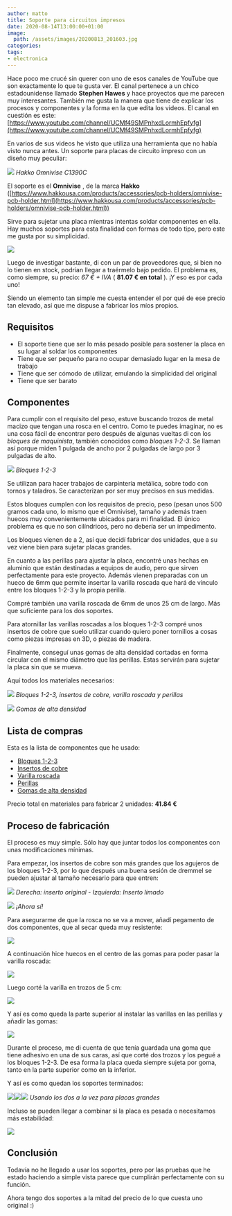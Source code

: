 ```yaml
---
author: matto
title: Soporte para circuitos impresos
date: 2020-08-14T13:00:00+01:00
image: 
  path: /assets/images/20200813_201603.jpg
categories:
tags:
- electronica
---
```


Hace poco me crucé sin querer con uno de esos canales de YouTube que son exactamente lo que te gusta ver. El canal pertenece a un chico estadounidense llamado **Stephen Hawes** y hace proyectos que me parecen muy interesantes. También me gusta la manera que tiene de explicar los procesos y componentes y la forma en la que edita los videos. El canal en cuestión es este: [https://www.youtube.com/channel/UCMf49SMPnhxdLormhEpfyfg](https://www.youtube.com/channel/UCMf49SMPnhxdLormhEpfyfg)

En varios de sus videos he visto que utiliza una herramienta que no había visto nunca antes. Un soporte para placas de circuito impreso con un diseño muy peculiar:

![](/assets/images/image0.png)
_Hakko Omnivise C1390C_

El soporte es el **Omnivise** , de la marca **Hakko** ([https://www.hakkousa.com/products/accessories/pcb-holders/omnivise-pcb-holder.html](https://www.hakkousa.com/products/accessories/pcb-holders/omnivise-pcb-holder.html))

Sirve para sujetar una placa mientras intentas soldar componentes en ella. Hay muchos soportes para esta finalidad con formas de todo tipo, pero este me gusta por su simplicidad.

![](/assets/images/image-1.1.png)

Luego de investigar bastante, di con un par de proveedores que, si bien no lo tienen en stock, podrían llegar a traérmelo bajo pedido. El problema es, como siempre, su precio: _67 € + IVA_ ( **81.07 € en total** ). ¡Y eso es por cada uno!

Siendo un elemento tan simple me cuesta entender el por qué de ese precio tan elevado, así que me dispuse a fabricar los míos propios.

## Requisitos

- El soporte tiene que ser lo más pesado posible para sostener la placa en su lugar al soldar los componentes
- Tiene que ser pequeño para no ocupar demasiado lugar en la mesa de trabajo
- Tiene que ser cómodo de utilizar, emulando la simplicidad del original
- Tiene que ser barato

## Componentes

Para cumplir con el requisito del peso, estuve buscando trozos de metal macizo que tengan una rosca en el centro. Como te puedes imaginar, no es una cosa fácil de encontrar pero después de algunas vueltas di con los _bloques de maquinista_, también conocidos como _bloques 1-2-3._ Se llaman así porque miden 1 pulgada de ancho por 2 pulgadas de largo por 3 pulgadas de alto.

![](/assets/images/image-2.png)
_Bloques 1-2-3_

Se utilizan para hacer trabajos de carpintería metálica, sobre todo con tornos y taladros. Se caracterizan por ser muy precisos en sus medidas.

Estos bloques cumplen con los requisitos de precio, peso (pesan unos 500 gramos cada uno, lo mismo que el Omnivise), tamaño y además traen huecos muy convenientemente ubicados para mi finalidad. El único problema es que no son cilíndricos, pero no debería ser un impedimento.

Los bloques vienen de a 2, así que decidí fabricar dos unidades, que a su vez viene bien para sujetar placas grandes.

En cuanto a las perillas para ajustar la placa, encontré unas hechas en aluminio que están destinadas a equipos de audio, pero que sirven perfectamente para este proyecto. Además vienen preparadas con un hueco de 6mm que permite insertar la varilla roscada que hará de vínculo entre los bloques 1-2-3 y la propia perilla.

Compré también una varilla roscada de 6mm de unos 25 cm de largo. Más que suficiente para los dos soportes.

Para atornillar las varillas roscadas a los bloques 1-2-3 compré unos insertos de cobre que suelo utilizar cuando quiero poner tornillos a cosas como piezas impresas en 3D, o piezas de madera.

Finalmente, conseguí unas gomas de alta densidad cortadas en forma circular con el mismo diámetro que las perillas. Estas servirán para sujetar la placa sin que se mueva.

Aquí todos los materiales necesarios:

![](/assets/images/image-3.1.png)
_Bloques 1-2-3, insertos de cobre, varilla roscada y perillas_

![](/assets/images/image-4.1.png)
_Gomas de alta densidad_

## Lista de compras

Esta es la lista de componentes que he usado:

- [Bloques 1-2-3](https://www.aliexpress.com/item/4000020628039.html)
- [Insertos de cobre](https://www.aliexpress.com/item/4000583057890.html)
- [Varilla roscada](https://www.aliexpress.com/item/4000368087033.html)
- [Perillas](https://www.aliexpress.com/item/32627722861.html)
- [Gomas de alta densidad](https://www.aliexpress.com/item/32891181355.html)

Precio total en materiales para fabricar 2 unidades: **41.84 €**

## Proceso de fabricación

El proceso es muy simple. Sólo hay que juntar todos los componentes con unas modificaciones mínimas.

Para empezar, los insertos de cobre son más grandes que los agujeros de los bloques 1-2-3, por lo que después una buena sesión de dremmel se pueden ajustar al tamaño necesario para que entren:

![](/assets/images/image-5.1.png)
_Derecha: inserto original - Izquierda: Inserto limado_

![](/assets/images/image-6.1.png)
_¡Ahora sí!_

Para asegurarme de que la rosca no se va a mover, añadí pegamento de dos componentes, que al secar queda muy resistente:

![](/assets/images/image-7.png)

A continuación hice huecos en el centro de las gomas para poder pasar la varilla roscada:

![](/assets/images/image-8.png)

Luego corté la varilla en trozos de 5 cm:

![](/assets/images/image-9.png)

Y así es como queda la parte superior al instalar las varillas en las perillas y añadir las gomas:

![](/assets/images/image-10.png)

Durante el proceso, me di cuenta de que tenía guardada una goma que tiene adhesivo en una de sus caras, así que corté dos trozos y los pegué a los bloques 1-2-3. De esa forma la placa queda siempre sujeta por goma, tanto en la parte superior como en la inferior.

Y así es como quedan los soportes terminados:

![](/assets/images/image-11.png)![](/assets/images/image-12.png)![](/assets/images/image-13.png)
_Usando los dos a la vez para placas grandes_

Incluso se pueden llegar a combinar si la placa es pesada o necesitamos más estabilidad:

![](/assets/images/image-14.png)

## Conclusión

Todavía no he llegado a usar los soportes, pero por las pruebas que he estado haciendo a simple vista parece que cumplirán perfectamente con su función.

Ahora tengo dos soportes a la mitad del precio de lo que cuesta uno original :)
